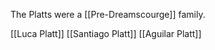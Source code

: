 The Platts were a  [[Pre-Dreamscourge]] family.

[[Luca Platt]]
[[Santiago Platt]]
[[Aguilar Platt]]